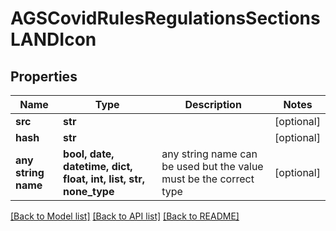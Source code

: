 # AGSCovidRulesRegulationsSectionsLANDIcon


## Properties
Name | Type | Description | Notes
------------ | ------------- | ------------- | -------------
**src** | **str** |  | [optional] 
**hash** | **str** |  | [optional] 
**any string name** | **bool, date, datetime, dict, float, int, list, str, none_type** | any string name can be used but the value must be the correct type | [optional]

[[Back to Model list]](../README.md#documentation-for-models) [[Back to API list]](../README.md#documentation-for-api-endpoints) [[Back to README]](../README.md)


